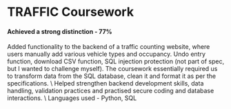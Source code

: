 # TRAFFIC Coursework
#### Achieved a strong distinction - 77% 
Added functionality to the backend of a traffic counting website, where users manually add various vehicle types and occupancy. Undo entry function, download CSV function, SQL injection protection (not part of spec, but I wanted to challenge myself). The coursework essentially required us to transform data from the SQL database, clean it and format it as per the specifications. \\
Helped strengthen backend development skills, data handling, validation practices and practised secure coding and database interactions. \\
Languages used - Python, SQL
